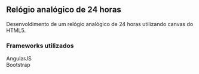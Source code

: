 ## Relógio analógico de 24 horas

Desenvoldimento de um relógio analógico de 24 horas utilizando canvas do HTML5.

### Frameworks utilizados

AngularJS<br/>
Bootstrap
